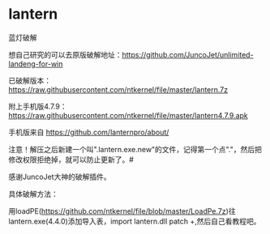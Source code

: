 # lantern
蓝灯破解

想自己研究的可以去原版破解地址：https://github.com/JuncoJet/unlimited-landeng-for-win

已破解版本：https://raw.githubusercontent.com/ntkernel/file/master/lantern.7z

附上手机版4.7.9：https://raw.githubusercontent.com/ntkernel/file/master/lantern4.7.9.apk

手机版来自 https://github.com/lanternpro/about/

注意！解压之后新建一个叫".lantern.exe.new"的文件，记得第一个点"."，然后把修改权限拒绝掉，就可以防止更新了。#

感谢JuncoJet大神的破解插件。

具体破解方法：

用loadPE(https://github.com/ntkernel/file/blob/master/LoadPe.7z)往lantern.exe(4.4.0)添加导入表，import lantern.dll patch +,然后自己看教程吧。
